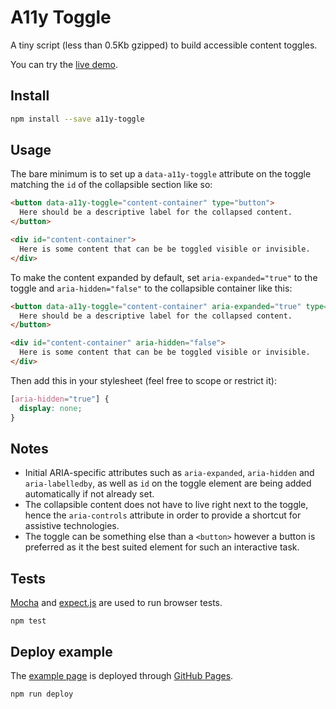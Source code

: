 # A11y Toggle

A tiny script (less than 0.5Kb gzipped) to build accessible content toggles.

You can try the [live demo](http://edenspiekermann.github.io/a11y-toggle/).


## Install

```sh
npm install --save a11y-toggle
```


## Usage

The bare minimum is to set up a `data-a11y-toggle` attribute on the toggle matching the `id` of the collapsible section like so:

```html
<button data-a11y-toggle="content-container" type="button">
  Here should be a descriptive label for the collapsed content.
</button>

<div id="content-container">
  Here is some content that can be be toggled visible or invisible.
</div>
```

To make the content expanded by default, set `aria-expanded="true"` to the toggle and `aria-hidden="false"` to the collapsible container like this:

```html
<button data-a11y-toggle="content-container" aria-expanded="true" type="button">
  Here should be a descriptive label for the collapsed content.
</button>

<div id="content-container" aria-hidden="false">
  Here is some content that can be be toggled visible or invisible.
</div>
```

Then add this in your stylesheet (feel free to scope or restrict it):

```css
[aria-hidden="true"] {
  display: none;
}
```


## Notes

* Initial ARIA-specific attributes such as `aria-expanded`, `aria-hidden` and `aria-labelledby`, as well as `id` on the toggle element are being added automatically if not already set.
* The collapsible content does not have to live right next to the toggle, hence the `aria-controls` attribute in order to provide a shortcut for assistive technologies.
* The toggle can be something else than a `<button>` however a button is preferred as it the best suited element for such an interactive task.


## Tests

[Mocha](https://mochajs.org/) and [expect.js](https://github.com/Automattic/expect.js) are used to run browser tests.

```
npm test
```


## Deploy example

The [example page](http://edenspiekermann.github.io/a11y-toggle/) is deployed through [GitHub Pages](https://pages.github.com/). 

```
npm run deploy
```
